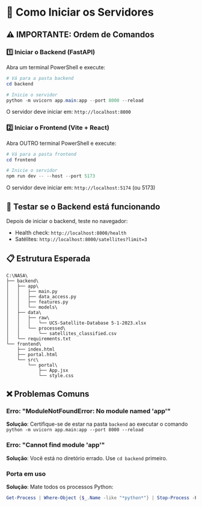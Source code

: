 # 🚀 Como Iniciar os Servidores

## ⚠️ IMPORTANTE: Ordem de Comandos

### 1️⃣ Iniciar o Backend (FastAPI)

Abra um terminal PowerShell e execute:

```powershell
# Vá para a pasta backend
cd backend

# Inicie o servidor
python -m uvicorn app.main:app --port 8000 --reload
```

O servidor deve iniciar em: `http://localhost:8000`

### 2️⃣ Iniciar o Frontend (Vite + React)

Abra OUTRO terminal PowerShell e execute:

```powershell
# Vá para a pasta frontend
cd frontend

# Inicie o servidor
npm run dev -- --host --port 5173
```

O servidor deve iniciar em: `http://localhost:5174` (ou 5173)

## 🧪 Testar se o Backend está funcionando

Depois de iniciar o backend, teste no navegador:

- Health check: `http://localhost:8000/health`
- Satélites: `http://localhost:8000/satellites?limit=3`

## 📋 Estrutura Esperada

```
C:\NASA\
├── backend\
│   ├── app\
│   │   ├── main.py
│   │   ├── data_access.py
│   │   ├── features.py
│   │   └── models\
│   ├── data\
│   │   ├── raw\
│   │   │   └── UCS-Satellite-Database 5-1-2023.xlsx
│   │   └── processed\
│   │       └── satellites_classified.csv
│   └── requirements.txt
└── frontend\
    ├── index.html
    ├── portal.html
    └── src\
        └── portal\
            ├── App.jsx
            └── style.css
```

## ❌ Problemas Comuns

### Erro: "ModuleNotFoundError: No module named 'app'"

**Solução**: Certifique-se de estar na pasta `backend` ao executar o comando `python -m uvicorn app.main:app --port 8000 --reload`

### Erro: "Cannot find module 'app'"

**Solução**: Você está no diretório errado. Use `cd backend` primeiro.

### Porta em uso

**Solução**: Mate todos os processos Python:
```powershell
Get-Process | Where-Object {$_.Name -like "*python*"} | Stop-Process -Force
```


